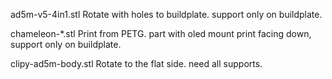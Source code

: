 ad5m-v5-4in1.stl
Rotate with holes to buildplate. support only on buildplate.

chameleon-*.stl
Print from PETG. part with oled mount print facing down, support only on buildplate.

clipy-ad5m-body.stl
Rotate to the flat side. need all supports.
